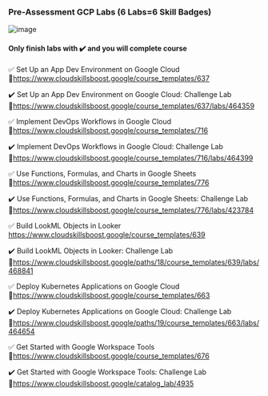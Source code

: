 ### Pre-Assessment GCP Labs (6 Labs=6 Skill Badges)

![image](https://github.com/tariqsheikhsw/GoogleCloudArchitectLabs/assets/54164634/0787acc1-2834-4a45-871b-b508cd168718)

#### Only finish labs with ✔️ and you will complete course

✅ Set Up an App Dev Environment on Google Cloud    
🔗https://www.cloudskillsboost.google/course_templates/637

✔️ Set Up an App Dev Environment on Google Cloud: Challenge Lab  
🔗https://www.cloudskillsboost.google/course_templates/637/labs/464359

✅ Implement DevOps Workflows in Google Cloud    
🔗https://www.cloudskillsboost.google/course_templates/716

✔️ Implement DevOps Workflows in Google Cloud: Challenge Lab   
🔗https://www.cloudskillsboost.google/course_templates/716/labs/464399

✅ Use Functions, Formulas, and Charts in Google Sheets  
🔗https://www.cloudskillsboost.google/course_templates/776

✔️ Use Functions, Formulas, and Charts in Google Sheets: Challenge Lab   
🔗https://www.cloudskillsboost.google/course_templates/776/labs/423784

✅ Build LookML Objects in Looker  
https://www.cloudskillsboost.google/course_templates/639

✔️ Build LookML Objects in Looker: Challenge Lab   
🔗https://www.cloudskillsboost.google/paths/18/course_templates/639/labs/468841

✅ Deploy Kubernetes Applications on Google Cloud  
🔗https://www.cloudskillsboost.google/course_templates/663

✔️ Deploy Kubernetes Applications on Google Cloud: Challenge Lab   
🔗https://www.cloudskillsboost.google/paths/19/course_templates/663/labs/464654

✅ Get Started with Google Workspace Tools  
🔗https://www.cloudskillsboost.google/course_templates/676

✔️ Get Started with Google Workspace Tools: Challenge Lab  
🔗https://www.cloudskillsboost.google/catalog_lab/4935
